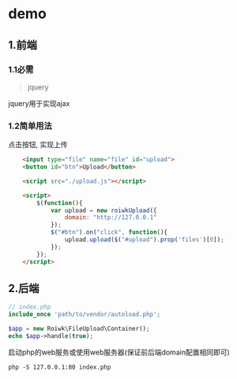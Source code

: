 # demo

## 1.前端

### 1.1必需

> jquery

jquery用于实现ajax

### 1.2简单用法

点击按钮, 实现上传

```html
    <input type="file" name="file" id="upload">
    <button id="btn">Upload</button>

    <script src="./upload.js"></script>

    <script>
        $(function(){
            var upload = new roiwkUpload({
                domain: "http://127.0.0.1"
            });
            $("#btn").on("click", function(){
                upload.upload($("#upload").prop('files')[0]);
            });
        });
    </script>
```

## 2.后端

```php
// index.php
include_once 'path/to/vendor/autoload.php';

$app = new Roiwk\FileUpload\Container();
echo $app->handle(true);

```

启动php的web服务或使用web服务器(保证前后端domain配置相同即可)

```shell
php -S 127.0.0.1:80 index.php
```
